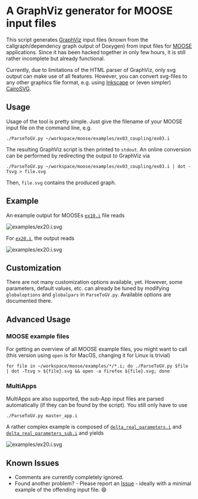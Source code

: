 A GraphViz generator for MOOSE input files
==========================================

This script generates [GraphViz](http://www.graphviz.org) input files (known from the callgraph/dependency graph output of Doxygen) from input files for [MOOSE](http://mooseframework.org) applications.
Since it has been hacked together in only few hours, it is still rather incomplete but already functional.

Currently, due to limitations of the HTML parser of GraphViz, only svg output can make use of all features.
However, you can convert svg-files to any other graphics file format, e.g. using [Inkscape](http://www.inkscape.org) or (even simpler) [CairoSVG](http://cairosvg.org).

Usage
-----

Usage of the tool is pretty simple.
Just give the filename of your MOOSE input file on the command line, e.g.

    ./ParseToGV.py ~/workspace/moose/examples/ex03_coupling/ex03.i

The resulting GraphViz script is then printed to `stdout`.
An online conversion can be performed by redirecting the output to GraphViz via

    ./ParseToGV.py ~/workspace/moose/examples/ex03_coupling/ex03.i | dot -Tsvg > file.svg

Then, `file.svg` contains the produced graph.

Example
-------
An example output for MOOSEs [`ex10.i`](examples/ex10.i) file reads

![examples/ex20.i.svg](https://rawgit.com/dasmy/MooseToGraphviz/master/examples/ex10.i.svg)

For [`ex20.i`](examples/ex20.i), the output reads

![examples/ex20.i.svg](https://rawgit.com/dasmy/MooseToGraphviz/master/examples/ex20.i.svg)

Customization
-------------
There are not many customization options available, yet.
However, some parameters, default values, etc. can already be tuned by modifying `globaloptions` and `globalpars` in `ParseToGV.py`.
Available options are documented there.

Advanced Usage
--------------
### MOOSE example files
For getting an overview of all MOOSE example files, you might want to call (this version using `open` is for MacOS, changing it for Linux is trivial)

    for file in ~/workspace/moose/examples/*/*.i; do ./ParseToGV.py $file | dot -Tsvg > ${file}.svg && open -a firefox ${file}.svg; done

### MultiApps
MultiApps are also supported, the sub-App input files are parsed automatically (if they can be found by the script).
You still only have to use

    ./ParseToGV.py master_app.i

A rather complex example is composed of [`delta_real_parameters.i`](examples/delta_real_parameters.i) and [`delta_real_parameters_sub.i`](examples/delta_real_parameters_sub.i) and yields

![examples/ex20.i.svg](https://rawgit.com/dasmy/MooseToGraphviz/master/examples/delta_real_parameters.i.svg)

Known Issues
------------
* Comments are currently completely ignored.
* Found another problem? - Please report an [Issue](https://github.com/dasmy/MooseToGraphviz/issues) - ideally with a minimal example of the offending input file. :smile:
